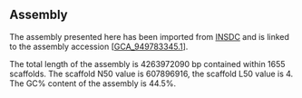 **Assembly**
--------

The assembly presented here has been imported from [INSDC](http://www.insdc.org) and is linked to the assembly accession [[GCA\_949783345.1](http://www.ebi.ac.uk/ena/data/view/GCA_949783345.1)].

The total length of the assembly is 4263972090 bp contained within 1655 scaffolds.
The scaffold N50 value is 607896916, the scaffold L50 value is 4.
The GC% content of the assembly is 44.5%.
